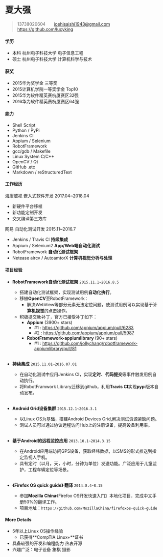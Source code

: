 # 夏大强 #
>13738020604  &nbsp;&nbsp;&nbsp;&nbsp;&nbsp;  joehisaishi1943@gmail.com &nbsp;&nbsp;&nbsp;&nbsp;&nbsp;  https://github.com/lucyking

  
#### 学历 ####
- 本科 杭州电子科技大学 电子信息工程 
- 硕士 杭州电子科技大学 计算机科学与技术

#### 获奖 ####
- 2015华为奖学金 三等奖
- 2015计算机学院一等奖学金 Top10 
- 2015华为软件精英赛杭厦赛区32强
- 2016华为软件精英赛杭厦赛区64强

#### 能力 #####
- Shell Script
- Python / PyPi
- Jenkins CI
- Appium / Selenium
- RobotFramework
- gcc/gdb / Makefile
- Linux System C/C++
- OpenCV / Qt
- GitHub .etc 
- Markdown / reStructuredText  

#### 工作经历 ####
海康威视 嵌入式软件开发 2017.04~2018.04		

- 新硬件平台移植
- 新功能定制开发
- 交叉编译第三方库


网易 自动化测试开发 2015.11~2016.7

- Jenkins / Travis CI  **持续集成**
- Appium / Selenium2   **App/Web端自动化测试**
- RobotFramework **自动化测试框架**
- Netease aircv / AutoamtorX **计算机视觉分析与处理**

#### 项目经验
- **RobotFramework自动化测试框架** ```2015.11.1~2016.8.5```  
	- 搭建自动化测试框架，实现测试用例**自动化执行**。
	- 移植**OpenCV**至RobotFramework：
		- 解决WebView等部分元素无法定位问题，使测试用例可以实现基于**计算机视觉**的点击操作。	
	- 积极提交lib补丁，官方已接受补丁如下：
		- **Appium** (3900+ stars)
		    - #1 : https://github.com/appium/appium/pull/6283
		    - #2 : https://github.com/appium/appium/pull/5987
		- **RobotFramework-appiumlibrary** (90+ stars)
		    - #1 : https://github.com/jollychang/robotframework-appiumlibrary/pull/81  <br><br>
- **持续集成**  ```2015.11.01~2016.07.01```
	- 在自动化测试中应用Jenkins CI，实现**定时**、**代码提交**等事件触发用例自动执行。
	- 将RobotFramwork Library迁移到github，利用**Travis CI**实现**pypi**版本自动发布。	<br><br>
- **Android Grid设备集群**  ```2015.12.1~2016.3.1```   
	- 以Linux OS为基础，搭建Android Devices Grid,解决测试资源紧缺问题。
	- 测试人员可以通过协议远程访问Hub上的注册设备，提高设备利用率。<br><br>
- **基于Android的远程监控应用**  ```2013.10.1~2014.3.15```
	- 在Android应用端访问GPS设备，获取经纬数据，以SMS的形式推送到指定监视人手机。
	- 具有定时（以月，天，小时，分钟为单位）发送功能。广泛应用于儿童监护，工程车辆定位等场景。<br><br> 

- **《Firefox OS quick guide》 翻译** ```2014.8.4~8.15```
	- 参加**Mozilla China**《Firefox OS开发快速入门》本地化项目，完成中文手册50%的翻译工作。
	- 项目地址：```https://github.com/MozillaChina/firefoxos-quick-guide``` 

#### More Details ####
- 5年以上Linux OS操作经验
    - 已获得**CompTIA Linux+**证书 
- 具备较强的开发和编程能力 热衷开源 
- 兴趣广泛：电子设备 象棋 摄影
